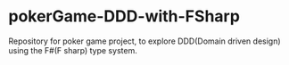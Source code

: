 # pokerGame-DDD-with-FSharp
Repository for poker game project, to explore DDD(Domain driven design) using the F#(F sharp) type system.

